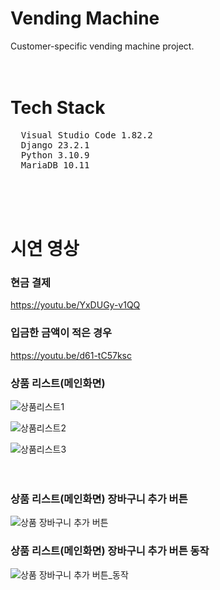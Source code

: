 # Vending Machine
  Customer-specific vending machine project.
<br>
<br>
<br>

# Tech Stack
<pre>
  Visual Studio Code 1.82.2
  Django 23.2.1
  Python 3.10.9
  MariaDB 10.11
</pre>
<br>
<br>
<br>

# 시연 영상
### 현금 결제
https://youtu.be/YxDUGy-v1QQ

### 입금한 금액이 적은 경우
https://youtu.be/d61-tC57ksc

### 상품 리스트(메인화면)
![상품리스트1](https://github.com/dlwnsgur9242/vending_machine/assets/90494150/20e768a8-0c3f-476e-b69e-c28b15562e26)

![상품리스트2](https://github.com/dlwnsgur9242/vending_machine/assets/90494150/141e2634-4234-4e6b-a9df-d9553aa8794b)

![상품리스트3](https://github.com/dlwnsgur9242/vending_machine/assets/90494150/0ce8e84f-99d0-4e4d-bf0c-e6bcdf118ded)
<br>
<br>
<br>
### 상품 리스트(메인화면) 장바구니 추가 버튼
![상품 장바구니 추가 버튼](https://github.com/dlwnsgur9242/vending_machine/assets/90494150/325b3df0-51e9-46fa-a41a-0dcd058eca7a)
### 상품 리스트(메인화면) 장바구니 추가 버튼 동작
![상품 장바구니 추가 버튼_동작](https://github.com/dlwnsgur9242/vending_machine/assets/90494150/53abc0a8-bf5a-4f69-854a-eff6f7cc0d6f)


